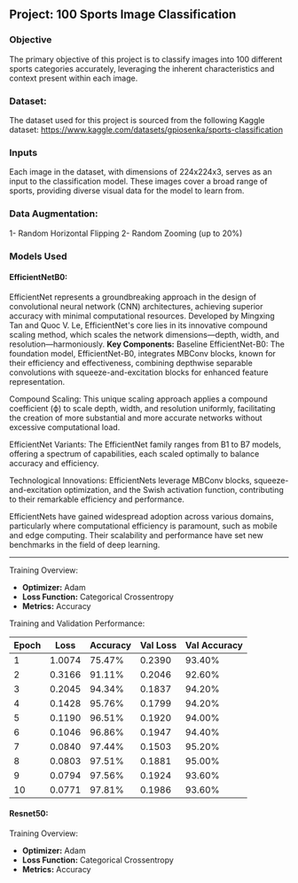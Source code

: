 ## Project: 100 Sports Image Classification

### Objective
The primary objective of this project is to classify images into 100 different sports categories accurately, leveraging the inherent characteristics and context present within each image.
### Dataset:
The dataset used for this project is sourced from the following Kaggle dataset:
https://www.kaggle.com/datasets/gpiosenka/sports-classification
### Inputs
Each image in the dataset, with dimensions of 224x224x3, serves as an input to the classification model. These images cover a broad range of sports, providing diverse visual data for the model to learn from.
### Data Augmentation:
1- Random Horizontal Flipping
2- Random Zooming (up to 20%)
### Models Used
#### EfficientNetB0:
EfficientNet represents a groundbreaking approach in the design of convolutional neural network (CNN) architectures, achieving superior accuracy with minimal computational resources. Developed by Mingxing Tan and Quoc V. Le, EfficientNet's core lies in its innovative compound scaling method, which scales the network dimensions—depth, width, and resolution—harmoniously.
**Key Components:**
Baseline EfficientNet-B0: The foundation model, EfficientNet-B0, integrates MBConv blocks, known for their efficiency and effectiveness, combining depthwise separable convolutions with squeeze-and-excitation blocks for enhanced feature representation.

Compound Scaling: This unique scaling approach applies a compound coefficient (ϕ) to scale depth, width, and resolution uniformly, facilitating the creation of more substantial and more accurate networks without excessive computational load.

EfficientNet Variants: The EfficientNet family ranges from B1 to B7 models, offering a spectrum of capabilities, each scaled optimally to balance accuracy and efficiency.

Technological Innovations: EfficientNets leverage MBConv blocks, squeeze-and-excitation optimization, and the Swish activation function, contributing to their remarkable efficiency and performance.

EfficientNets have gained widespread adoption across various domains, particularly where computational efficiency is paramount, such as mobile and edge computing. Their scalability and performance have set new benchmarks in the field of deep learning.

---
Training Overview:

- **Optimizer:** Adam
- **Loss Function:** Categorical Crossentropy
- **Metrics:** Accuracy


Training and Validation Performance:
 
| Epoch | Loss   | Accuracy | Val Loss | Val Accuracy |
|-------|--------|----------|----------|--------------|
| 1     | 1.0074 | 75.47%   | 0.2390   | 93.40%       |
| 2     | 0.3166 | 91.11%   | 0.2046   | 92.60%       |
| 3     | 0.2045 | 94.34%   | 0.1837   | 94.20%       |
| 4     | 0.1428 | 95.76%   | 0.1799   | 94.20%       |
| 5     | 0.1190 | 96.51%   | 0.1920   | 94.00%       |
| 6     | 0.1046 | 96.86%   | 0.1947   | 94.40%       |
| 7     | 0.0840 | 97.44%   | 0.1503   | 95.20%       |
| 8     | 0.0803 | 97.51%   | 0.1881   | 95.00%       |
| 9     | 0.0794 | 97.56%   | 0.1924   | 93.60%       |
| 10    | 0.0771 | 97.81%   | 0.1986   | 93.60%       |

#### Resnet50:

Training Overview:
- **Optimizer:** Adam
- **Loss Function:** Categorical Crossentropy
- **Metrics:** Accuracy
